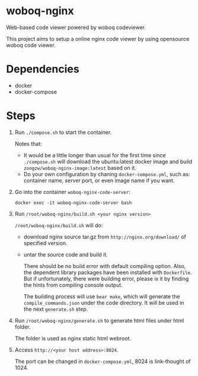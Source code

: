 # woboq-nginx
Web-based code viewer powered by woboq codeviewer.

This project aims to setup a online nginx code viewer by using opensource woboq code viewer.

# Dependencies

  * docker
  * docker-compose
  
# Steps

  1. Run `./compose.sh` to start the container.
     
     Notes that:
     
     * It would be a little longer than usual for the first time since `./compose.sh` will download the ubuntu:latest docker image and build `zongzw/woboq-nginx-image:latest` based on it.
     * Do your own configuration by chaning `docker-compose.yml`, such as: container name, server port, or even image name if you want.
     
   2. Go into the container `woboq-nginx-code-server`:
   
      ```
      docker exec -it woboq-nginx-code-server bash
      ```
      
   3. Run `/root/woboq-nginx/build.sh <your nginx version>`
   
      `/root/woboq-nginx/build.sh` will do:
      
      * download nginx source tar.gz from `http://nginx.org/download/` of specified version.
      
      * untar the source code and build it.
        
        There should be no build error with default compiling option. Also, the dependent library packages have been installed with `Dockerfile`. But if unfortunately, there were building error, please ix it by finding the hints from compiling console output.
        
        The building process will use `bear make`, which will generate the `compile_commands.json` under the code directory. It will be used in the next `generate.sh` step.
        
   4. Run `/root/woboq-nginx/generate.sh` to generate html files under html folder.
    
      The folder is used as nginx static html webroot.
       
   5. Access `http://<your host address>:8024`.
   
      The port can be changed in `docker-compose.yml`, 8024 is link-thought of 1024.
